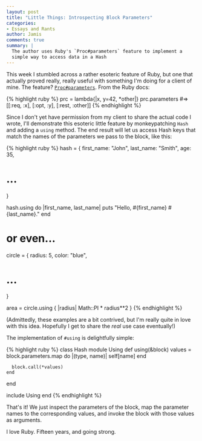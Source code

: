 ```yaml
---
layout: post
title: "Little Things: Introspecting Block Parameters"
categories:
- Essays and Rants
author: Jamis
comments: true
summary: |
  The author uses Ruby's `Proc#parameters` feature to implement a
  simple way to access data in a Hash
---
```


This week I stumbled across a rather esoteric feature of Ruby, but one that actually proved really, really useful with something I'm doing for a client of mine. The feature? [`Proc#parameters`](http://ruby-doc.org/core-2.2.3/Proc.html#method-i-parameters). From the Ruby docs:

{% highlight ruby %}
prc = lambda{|x, y=42, *other|}
prc.parameters  #=> [[:req, :x], [:opt, :y], [:rest, :other]]
{% endhighlight %}

Since I don't yet have permission from my client to share the actual code I wrote, I'll demonstrate this esoteric little feature by monkeypatching `Hash` and adding a `using` method. The end result will let us access Hash keys that match the names of the parameters we pass to the block, like this:

{% highlight ruby %}
hash = {
  first_name: "John",
  last_name:  "Smith",
  age: 35,
  # ...
}

hash.using do |first_name, last_name|
  puts "Hello, #{first_name} #{last_name}."
end

# or even...

circle = {
  radius: 5,
  color: "blue",
  # ...
}

area = circle.using { |radius| Math::PI * radius**2 }
{% endhighlight %}

(Admittedly, these examples are a bit contrived, but I'm really quite in love with this idea. Hopefully I get to share the _real_ use case eventually!)

The implementation of `#using` is delightfully simple:

{% highlight ruby %}
class Hash
  module Using
    def using(&block)
      values = block.parameters.map do |(type, name)|
        self[name]
      end

      block.call(*values)
    end
  end

  include Using
end
{% endhighlight %}

That's it! We just inspect the parameters of the block, map the parameter names to the corresponding values, and invoke the block with those values as arguments.

I love Ruby. Fifteen years, and going strong.
